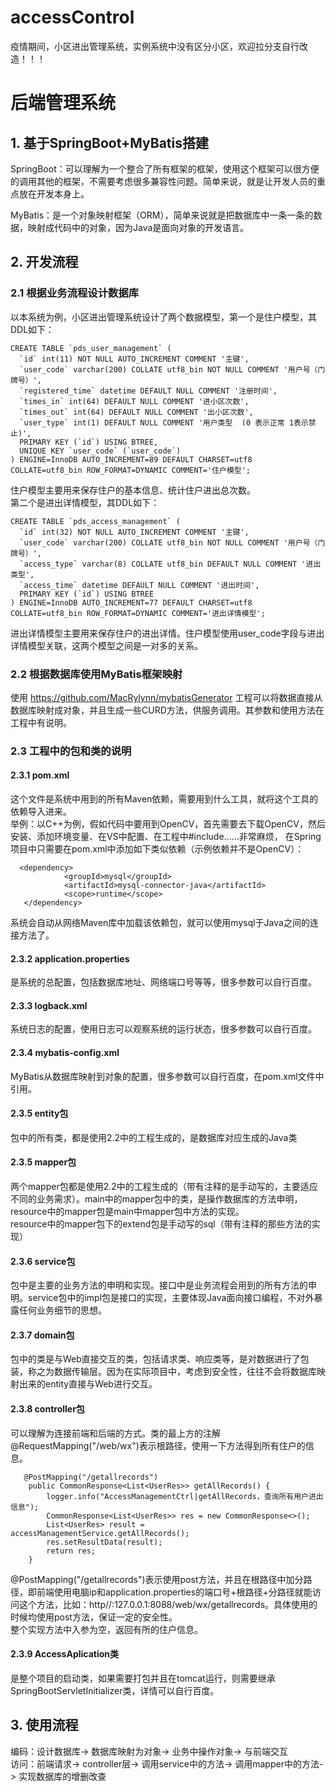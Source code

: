 # accessControl
疫情期间，小区进出管理系统，实例系统中没有区分小区，欢迎拉分支自行改造！！！

# 后端管理系统
## 1. 基于SpringBoot+MyBatis搭建
 SpringBoot：可以理解为一个整合了所有框架的框架，使用这个框架可以很方便的调用其他的框架，不需要考虑很多兼容性问题。简单来说，就是让开发人员的重点放在开发本身上。  
 
 MyBatis：是一个对象映射框架（ORM），简单来说就是把数据库中一条一条的数据，映射成代码中的对象，因为Java是面向对象的开发语言。
 
## 2. 开发流程

### 2.1 根据业务流程设计数据库
以本系统为例，小区进出管理系统设计了两个数据模型，第一个是住户模型，其DDL如下：
``` 
CREATE TABLE `pds_user_management` (
  `id` int(11) NOT NULL AUTO_INCREMENT COMMENT '主键',
  `user_code` varchar(200) COLLATE utf8_bin NOT NULL COMMENT '用户号（门牌号）',
  `registered_time` datetime DEFAULT NULL COMMENT '注册时间',
  `times_in` int(64) DEFAULT NULL COMMENT '进小区次数',
  `times_out` int(64) DEFAULT NULL COMMENT '出小区次数',
  `user_type` int(1) DEFAULT NULL COMMENT '用户类型  (0 表示正常 1表示禁止)',
  PRIMARY KEY (`id`) USING BTREE,
  UNIQUE KEY `user_code` (`user_code`)
) ENGINE=InnoDB AUTO_INCREMENT=89 DEFAULT CHARSET=utf8 COLLATE=utf8_bin ROW_FORMAT=DYNAMIC COMMENT='住户模型';
```  
住户模型主要用来保存住户的基本信息、统计住户进出总次数。  
第二个是进出详情模型，其DDL如下：
``` 
CREATE TABLE `pds_access_management` (
  `id` int(32) NOT NULL AUTO_INCREMENT COMMENT '主键',
  `user_code` varchar(200) COLLATE utf8_bin NOT NULL COMMENT '用户号（门牌号）',
  `access_type` varchar(8) COLLATE utf8_bin DEFAULT NULL COMMENT '进出类型',
  `access_time` datetime DEFAULT NULL COMMENT '进出时间',
  PRIMARY KEY (`id`) USING BTREE
) ENGINE=InnoDB AUTO_INCREMENT=77 DEFAULT CHARSET=utf8 COLLATE=utf8_bin ROW_FORMAT=DYNAMIC COMMENT='进出详情模型';
``` 
进出详情模型主要用来保存住户的进出详情。住户模型使用user_code字段与进出详情模型关联，这两个模型之间是一对多的关系。

### 2.2 根据数据库使用MyBatis框架映射
使用 https://github.com/MacRylynn/mybatisGenerator 工程可以将数据直接从数据库映射成对象，并且生成一些CURD方法，供服务调用。其参数和使用方法在工程中有说明。

### 2.3 工程中的包和类的说明

#### 2.3.1 pom.xml
这个文件是系统中用到的所有Maven依赖，需要用到什么工具，就将这个工具的依赖导入进来。  
举例：以C++为例，假如代码中要用到OpenCV，首先需要去下载OpenCV，然后安装、添加环境变量、在VS中配置、在工程中#include......非常麻烦，  在Spring项目中只需要在pom.xml中添加如下类似依赖（示例依赖并不是OpenCV）：
``` 
  <dependency>
            <groupId>mysql</groupId>
            <artifactId>mysql-connector-java</artifactId>
            <scope>runtime</scope>
   </dependency>
``` 
系统会自动从网络Maven库中加载该依赖包，就可以使用mysql于Java之间的连接方法了。

#### 2.3.2 application.properties 
是系统的总配置，包括数据库地址、网络端口号等等，很多参数可以自行百度。

#### 2.3.3 logback.xml
系统日志的配置，使用日志可以观察系统的运行状态，很多参数可以自行百度。

#### 2.3.4 mybatis-config.xml
MyBatis从数据库映射到对象的配置，很多参数可以自行百度，在pom.xml文件中引用。

#### 2.3.5 entity包
包中的所有类，都是使用2.2中的工程生成的，是数据库对应生成的Java类

#### 2.3.5 mapper包
两个mapper包都是使用2.2中的工程生成的（带有注释的是手动写的，主要适应不同的业务需求）。main中的mapper包中的类，是操作数据库的方法申明，resource中的mapper包是main中mapper包中方法的实现。  
resource中的mapper包下的extend包是手动写的sql（带有注释的那些方法的实现）

#### 2.3.6 service包
包中是主要的业务方法的申明和实现。接口中是业务流程会用到的所有方法的申明。service包中的impl包是接口的实现，主要体现Java面向接口编程，不对外暴露任何业务细节的思想。

#### 2.3.7 domain包
包中的类是与Web直接交互的类，包括请求类、响应类等，是对数据进行了包装，称之为数据传输层。因为在实际项目中，考虑到安全性，往往不会将数据库映射出来的entity直接与Web进行交互。

#### 2.3.8 controller包
可以理解为连接前端和后端的方式。类的最上方的注解@RequestMapping("/web/wx")表示根路径，使用一下方法得到所有住户的信息。
``` 
   @PostMapping("/getallrecords")
    public CommonResponse<List<UserRes>> getAllRecords() {
        logger.info("AccessManagementCtrl|getAllRecords，查询所有用户进出信息");
        CommonResponse<List<UserRes>> res = new CommonResponse<>();
        List<UserRes> result = accessManagementService.getAllRecords();
        res.setResultData(result);
        return res;
    }
 ``` 
@PostMapping("/getallrecords")表示使用post方法，并且在根路径中加分路径，即前端使用电脑ip和application.properties的端口号+根路径+分路径就能访问这个方法，比如：http//:127.0.0.1:8088/web/wx/getallrecords。具体使用的时候均使用post方法，保证一定的安全性。  
整个实现方法中入参为空，返回有所的住户信息。

#### 2.3.9 AccessAplication类
是整个项目的启动类，如果需要打包并且在tomcat运行，则需要继承SpringBootServletInitializer类，详情可以自行百度。

## 3. 使用流程
编码：设计数据库-> 数据库映射为对象-> 业务中操作对象-> 与前端交互  
访问：前端请求-> controller层-> 调用service中的方法-> 调用mapper中的方法-> 实现数据库的增删改查
